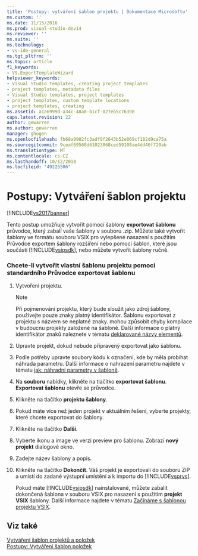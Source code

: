 ```yaml
---
title: 'Postupy: vytváření šablon projektu | Dokumentace Microsoftu'
ms.custom: ''
ms.date: 11/15/2016
ms.prod: visual-studio-dev14
ms.reviewer: ''
ms.suite: ''
ms.technology:
- vs-ide-general
ms.tgt_pltfrm: ''
ms.topic: article
f1_keywords:
- VS.ExportTemplateWizard
helpviewer_keywords:
- Visual Studio templates, creating project templates
- project templates, metadata files
- Visual Studio templates, project templates
- project templates, custom template locations
- project templates, creating
ms.assetid: a1a6999d-a34c-48a8-b1cf-027eb5c76398
caps.latest.revision: 22
author: gewarren
ms.author: gewarren
manager: ghogen
ms.openlocfilehash: fb68a9902fc3adf9f2643b52e069cf182d9ca75a
ms.sourcegitcommit: 9ceaf69568d61023868ced59108ae4dd46f720ab
ms.translationtype: MT
ms.contentlocale: cs-CZ
ms.lasthandoff: 10/12/2018
ms.locfileid: "49225506"
---
```

# <a name="how-to-create-project-templates"></a>Postupy: Vytváření šablon projektu
[!INCLUDE[vs2017banner](../includes/vs2017banner.md)]

Tento postup umožňuje vytvořit pomocí šablony **exportovat šablonu** průvodce, který zabalí vaše šablony v souboru .zip. Můžete také vytvořit šablony ve formátu souboru VSIX pro vylepšené nasazení s použitím Průvodce exportem šablony rozšíření nebo pomocí šablon, které jsou součástí [!INCLUDE[vsipsdk](../includes/vsipsdk-md.md)], nebo můžete vytvořit šablony ručně.  
  
### <a name="to-create-a-custom-project-template-with-the-standard-export-template-wizard"></a>Chcete-li vytvořit vlastní šablonu projektu pomocí standardního Průvodce exportovat šablonu  
  
1.  Vytvoření projektu.  
  
    > [!NOTE]
    >  Při pojmenování projektu, který bude sloužit jako zdroj šablony, používejte pouze znaky platný identifikátor. Šablonu exportovat z projektu s názvem se neplatné znaky. mohou způsobit chyby kompilace v budoucnu projekty založené na šabloně. Další informace o platný identifikátor znaků naleznete v tématu [deklarované názvy elementů](http://msdn.microsoft.com/library/09d8843b-c0dc-4afe-9dab-87c439a69e66).  
  
2.  Upravte projekt, dokud nebude připravený exportovat jako šablonu.  
  
3.  Podle potřeby upravte soubory kódu k označení, kde by měla probíhat náhrada parametru. Další informace o nahrazení parametru najdete v tématu [jak: náhradní parametry v šabloně](../ide/how-to-substitute-parameters-in-a-template.md).  
  
4.  Na **souboru** nabídky, klikněte na tlačítko **exportovat šablonu**. **Exportovat šablonu** otevře se průvodce.  
  
5.  Klikněte na tlačítko **projektu šablony**.  
  
6.  Pokud máte více než jeden projekt v aktuálním řešení, vyberte projekty, které chcete exportovat do šablony.  
  
7.  Klikněte na tlačítko **Další**.  
  
8.  Vyberte ikonu a image ve verzi preview pro šablonu. Zobrazí **nový projekt** dialogové okno.  
  
9. Zadejte název šablony a popis.  
  
10. Klikněte na tlačítko **Dokončit**. Váš projekt je exportovali do souboru ZIP a umístí do zadané výstupní umístění a k importu do [!INCLUDE[vsprvs](../includes/vsprvs-md.md)].  
  
     Pokud máte [!INCLUDE[vsipsdk](../includes/vsipsdk-md.md)] nainstalované, můžete zabalit dokončená šablona v souboru VSIX pro nasazení s použitím **projekt VSIX** šablony. Další informace najdete v tématu [Začínáme s šablonou projektu VSIX](../extensibility/getting-started-with-the-vsix-project-template.md).  
  
## <a name="see-also"></a>Viz také  
 [Vytváření šablon projektů a položek](../ide/creating-project-and-item-templates.md)   
 [Postupy: Vytváření šablon položek](../ide/how-to-create-item-templates.md)



